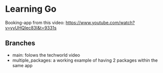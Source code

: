 # Learning Go

Booking-app from this video: https://www.youtube.com/watch?v=yyUHQIec83I&t=9331s

## Branches
- main: folows the techworld video
- multiple_packages: a working example of having 2 packages within the same app